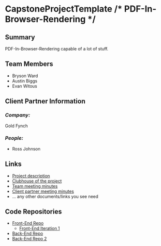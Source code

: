 # CapstoneProjectTemplate /* PDF-In-Browser-Rendering */

## **Summary**

PDF-In-Browser-Rendering capable of a lot of stuff.

## **Team Members**

- Bryson Ward
- Austin Biggs
- Evan Witous

## **Client Partner Information**

### *Company:*
Gold Fynch

### *People:*
- Ross Johnson

## **Links**

- [Project description](ProjectDescription.md)
- [Clubhouse of the project](https://app.clubhouse.io/pdfinbrowserrendering/epics)
- [Team meeting minutes](MeetingMinutes/Team)
- [Client partner meeting minutes](MeetingMinutes/ClientPartner)
- ... any other documents/links you see need

## **Code Repositories**

- [Front-End Repo](https://github.com/EvanWitous/PDF_In_Broswer_Front_End)
    - [Front-End Iteration 1](https://github.com/EvanWitous/PDF_In_Broswer_Front_End/releases/tag/v-0.1)
- [Back-End Repo](https://github.com/abbiggs/Pdf_In_Browser_Backend)
- [Back-End Repo 2](https://github.com/abbiggs/PDF_ASP.Net)
